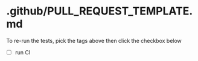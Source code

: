 # .github/PULL_REQUEST_TEMPLATE.md

To re-run the tests, pick the tags above then click the checkbox below

- [ ] run CI

